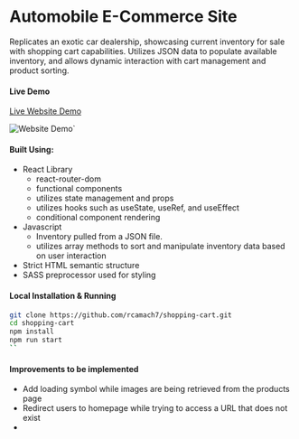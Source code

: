 # Automobile E-Commerce Site

Replicates an exotic car dealership, showcasing current inventory for sale with shopping cart capabilities. Utilizes JSON data to populate available inventory, and allows dynamic interaction with cart management and product sorting.

#### Live Demo

[Live Website Demo](http://rcamach7.github.io/shopping-cart/)

![Website Demo](demo.gif)`

#### Built Using:

- React Library
  - react-router-dom
  - functional components
  - utilizes state management and props
  - utilizes hooks such as useState, useRef, and useEffect
  - conditional component rendering
- Javascript
  - Inventory pulled from a JSON file.
  - utilizes array methods to sort and manipulate inventory data based on user interaction
- Strict HTML semantic structure
- SASS preprocessor used for styling

#### Local Installation & Running

```bash
git clone https://github.com/rcamach7/shopping-cart.git
cd shopping-cart
npm install
npm run start
``
```

#### Improvements to be implemented

- Add loading symbol while images are being retrieved from the products page
- Redirect users to homepage while trying to access a URL that does not exist
-
